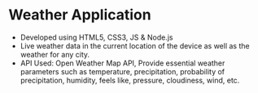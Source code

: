 # Weather Application

<ul>
<li>Developed using HTML5, CSS3, JS & Node.js</li>
<li>Live weather data in the current location of the device as well as the weather for any city.</li>
<li>API Used: Open Weather Map API, Provide essential weather parameters such as temperature, precipitation, probability of precipitation, humidity, feels like, pressure, cloudiness, wind, etc.</li>
